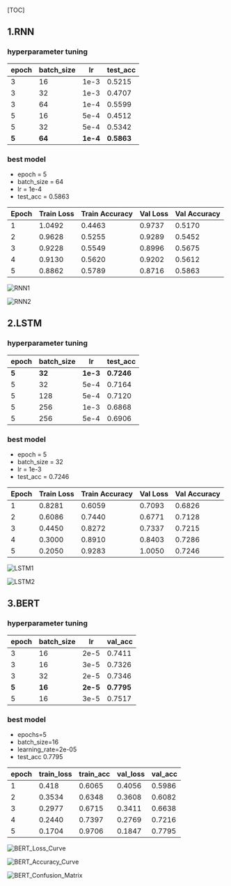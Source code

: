 [TOC]

## 1.RNN

### hyperparameter tuning

| epoch | batch_size | lr       | test_acc   |
| ----- | ---------- | -------- | ---------- |
| 3     | 16         | 1e-3     | 0.5215     |
| 3     | 32         | 1e-3     | 0.4707     |
| 3     | 64         | 1e-4     | 0.5599     |
| 5     | 16         | 5e-4     | 0.4512     |
| 5     | 32         | 5e-4     | 0.5342     |
| **5** | **64**     | **1e-4** | **0.5863** |

### best model

- epoch = 5
- batch_size = 64
- lr = 1e-4
- test_acc = 0.5863

| Epoch | Train Loss | Train Accuracy | Val Loss  | Val Accuracy |
|-------|------------|----------------|-----------|--------------|
| 1     | 1.0492     | 0.4463         | 0.9737    | 0.5170       |
| 2     | 0.9628     | 0.5255         | 0.9289    | 0.5452       |
| 3     | 0.9228     | 0.5549         | 0.8996    | 0.5675       |
| 4     | 0.9130     | 0.5620         | 0.9202    | 0.5612       |
| 5     | 0.8862     | 0.5789         | 0.8716    | 0.5863       |

![RNN1](images/RNN1.png)

![RNN2](images/RNN2.png)

## 2.LSTM

### hyperparameter tuning

| epoch | batch_size | lr       | test_acc   |
| ----- | ---------- | -------- | ---------- |
| **5** | **32**     | **1e-3** | **0.7246** |
| 5     | 32         | 5e-4     | 0.7164     |
| 5     | 128        | 5e-4     | 0.7120     |
| 5     | 256        | 1e-3     | 0.6868     |
| 5     | 256        | 5e-4     | 0.6906     |

### best model

- epoch = 5
- batch_size = 32
- lr = 1e-3
- test_acc = 0.7246

| Epoch | Train Loss | Train Accuracy | Val Loss  | Val Accuracy |
|-------|------------|----------------|-----------|--------------|
| 1     | 0.8281     | 0.6059         | 0.7093    | 0.6826       |
| 2     | 0.6086     | 0.7440         | 0.6771    | 0.7128       |
| 3     | 0.4450     | 0.8272         | 0.7337    | 0.7215       |
| 4     | 0.3000     | 0.8910         | 0.8403    | 0.7286       |
| 5     | 0.2050     | 0.9283         | 1.0050    | 0.7246       |

![LSTM1](images/LSTM1.png)

![LSTM2](images/LSTM2.png)

## 3.BERT

### hyperparameter tuning

| epoch | batch_size | lr       | val_acc    |
| ----- | ---------- | -------- | ---------- |
| 3     | 16         | 2e-5     | 0.7411     |
| 3     | 16         | 3e-5     | 0.7326     |
| 3     | 32         | 2e-5     | 0.7346     |
| **5** | **16**     | **2e-5** | **0.7795** |
| 5     | 16         | 3e-5     | 0.7517     |

### best model

- epochs=5
- batch_size=16
- learning_rate=2e-05
- test_acc 0.7795

| epoch | train_loss | train_acc | val_loss | val_acc |
| ----- | ---------- | --------- | -------- | ------- |
| 1     | 0.418      | 0.6065    | 0.4056   | 0.5986  |
| 2     | 0.3534     | 0.6348    | 0.3608   | 0.6082  |
| 3     | 0.2977     | 0.6715    | 0.3411   | 0.6638  |
| 4     | 0.2440     | 0.7397    | 0.2769   | 0.7216  |
| 5     | 0.1704     | 0.9706    | 0.1847   | 0.7795  |

![BERT_Loss_Curve](images/BERT_Loss_Curve.png)

![BERT_Accuracy_Curve](images/BERT_Accuracy_Curve.png)

![BERT_Confusion_Matrix](images\BERT_Confusion_Matrix.png)
